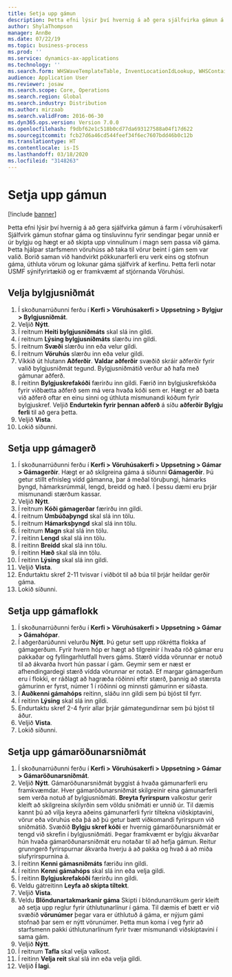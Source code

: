 ```yaml
---
title: Setja upp gámun
description: Þetta efni lýsir því hvernig á að gera sjálfvirka gámun á farm í vöruhúsakerfi
author: ShylaThompson
manager: AnnBe
ms.date: 07/22/19
ms.topic: business-process
ms.prod: ''
ms.service: dynamics-ax-applications
ms.technology: ''
ms.search.form: WHSWaveTemplateTable, InventLocationIdLookup, WHSContainerType, WHSContainerGroup, WHSContainerizationTable, WHSContainerizationBreak, WHSCreateContainerBreak
audience: Application User
ms.reviewer: josaw
ms.search.scope: Core, Operations
ms.search.region: Global
ms.search.industry: Distribution
ms.author: mirzaab
ms.search.validFrom: 2016-06-30
ms.dyn365.ops.version: Version 7.0.0
ms.openlocfilehash: f9dbf62e1c518b0cd77da693127588a04f17d622
ms.sourcegitcommit: fcb27d6a46cd544feef34f6ec7607bdd46b0c12b
ms.translationtype: HT
ms.contentlocale: is-IS
ms.lasthandoff: 03/18/2020
ms.locfileid: "3148263"
---
```

# <a name="set-up-containerization"></a>Setja upp gámun

[!include [banner](../../includes/banner.md)]

Þetta efni lýsir því hvernig á að gera sjálfvirka gámun á farm í vöruhúsakerfi Sjálfvirk gámun stofnar gáma og tínsluvinnu fyrir sendingar þegar unnið er úr bylgju og hægt er að skipta upp vinnulínum í magn sem passa við gáma. Þetta hjálpar starfsmenn vöruhúss að taka til vörur beint í gám sem var valið. Borið saman við handvirkt pökkunarferli eru verk eins og stofnun gáma, úthluta vörum og lokunar gáma sjálfvirk af kerfinu. Þetta ferli notar USMF sýnifyrirtækið og er framkvæmt af stjórnanda Vöruhúsi.


## <a name="set-up-a-wave-template"></a>Velja bylgjusniðmát
1. Í skoðunarrúðunni ferðu í **Kerfi > Vöruhúsakerfi > Uppsetning > Bylgjur > Bylgjusniðmát**.
2. Veljið **Nýtt**.
3. Í reitnum **Heiti bylgjusniðmáts** skal slá inn gildi.
4. í reitnum **Lýsing bylgjusniðmáts** slærðu inn gildi.
5. Í reitnum **Svæði** slærðu inn eða velur gildi.
6. Í reitnum **Vöruhús** slærðu inn eða velur gildi.
7. Víkkið út hlutann **Aðferðir**. **Valdar aðferðir** svæðið skráir aðferðir fyrir valið bylgjusniðmát tegund. Bylgjusniðmátið verður að hafa með gámunar aðferð.  
8. Í reitinn **Bylgjuskrefakóði** færirðu inn gildi. Færið inn bylgjuskrefskóða fyrir viðbætta aðferð sem má vera hvaða kóði sem er. Hægt er að bæta við aðferð oftar en einu sinni og úthluta mismunandi kóðum fyrir bylgjuskref. Veljið **Endurtekin fyrir þennan aðferð** á síðu **aðferðir Bylgju ferli** til að gera þetta.  
9. Veljið **Vista**.
10. Lokið síðunni.

## <a name="set-up-a-container-type"></a>Setja upp gámagerð
1. Í skoðunarrúðunni ferðu í **Kerfi > Vöruhúsakerfi > Uppsetning > Gámar > Gámagerðir**. Hægt er að skilgreina gáma á síðunni **Gámagerðir**. Þú getur stillt efnisleg vídd gámanna, þar á meðal töruþungi, hámarks þyngd, hámarksrúmmál, lengd, breidd og hæð. Í þessu dæmi eru þrjár mismunandi stærðum kassar.  
2. Veljið **Nýtt**.
3. Í reitnum **Kóði gámagerðar** færirðu inn gildi.
4. Í reitnum **Umbúðaþyngd** skal slá inn tölu.
5. Í reitnum **Hámarksþyngd** skal slá inn tölu.
6. Í reitnum **Magn** skal slá inn tölu.
7. Í reitinn **Lengd** skal slá inn tölu.
8. Í reitinn **Breidd** skal slá inn tölu.
9. Í reitinn **Hæð** skal slá inn tölu.
10. Í reitinn **Lýsing** skal slá inn gildi.
11. Veljið **Vista**.
13. Endurtaktu skref 2-11 tvisvar í viðbót til að búa til þrjár heildar gerðir gáma.
14. Lokið síðunni.

## <a name="set-up-a-container-group"></a>Setja upp gámaflokk
1. Í skoðunarrúðunni ferðu í **Kerfi > Vöruhúsakerfi > Uppsetning > Gámar > Gámahópar**.
2. Í aðgerðarúðunni velurðu **Nýtt**. Þú getur sett upp rökrétta flokka af gámagerðum. Fyrir hvern hóp er hægt að tilgreinir í hvaða röð gámar eru pakkaðar og fyllingarhlutfall hvers gáms. Stærð vídda vörunnar er notuð til að ákvarða hvort hún passar í gám. Geymir sem er næst er afhendingardegi stærð vídda vörunnar er notað. Ef margar gámagerðum eru í flokki, er ráðlagt að hagræða röðinni eftir stærð, þannig að stærsta gámurinn er fyrst, númer 1 í röðinni og minnsti gámurinn er síðasta.    
3. Í **Auðkenni gámahóps** reitinn, sláðu inn gildi sem þú bjóst til fyrr.
4. Í reitinn **Lýsing** skal slá inn gildi.
5. Endurtaktu skref 2-4 fyrir allar þrjár gámategundirnar sem þú bjóst til áður.
6. Veljið **Vista**.
7. Lokið síðunni.

## <a name="set-up-a-container-build-template"></a>Setja upp gámaröðunarsniðmát
1. Í skoðunarrúðunni ferðu í **Kerfi > Vöruhúsakerfi > Uppsetning > Gámar > Gámaröðunarsniðmát**.
2. Veljið **Nýtt**. Gámaröðunarsniðmát byggist á hvaða gámunarferli eru framkvæmdar. Hver gámaröðunarsniðmát skilgreinir eina gámunarferli sem verða notuð af bylgjusniðmáti. **Breyta fyrirspurn** valkostur gerir kleift að skilgreina skilyrðin sem völdu sniðmáti er unnið úr. Til dæmis kannt þú að vilja keyra aðeins gámunarferli fyrir tiltekna viðskiptavini, vörur eða vöruhús eða þá að þú getur bætt viðkomandi fyrirspurn við sniðmátið. Svæðið **Bylgju skref kóði** er hvernig gámaröðunarsniðmát er tengd við skrefin í bylgjusniðmáti. Þegar framkvæmt er bylgju ákvarðar hún hvaða gámaröðunarsniðmát eru notaðar til að hefja gámun. Reitur grunngerð fyrirspurnar ákvarða hverju á að pakka og hvað á að miða síufyrirspurnina á. 
3. Í reitinn **Kenni gámasniðmáts** færiðu inn gildi.
4. Í reitinn **Kenni gámahóps** skal slá inn eða velja gildi.
5. Í reitinn **Bylgjuskrefakóði** færirðu inn gildi.
6. Veldu gátreitinn **Leyfa að skipta tiltekt**.
7. Veljið **Vista**.
8. Veldu **Blöndunartakmarkanir gáma** Skipti í blöndunarrökum gerir kleift að setja upp reglur fyrir úthlutunarlínur í gáma. Til dæmis ef bætt er við svæðið **vörunúmer** þegar vara er úthlutuð á gáma, er nýjum gámi stofnað þar sem er nýtt vörunúmer. Þetta mun koma í veg fyrir að starfsmenn pakki úthlutunarlínum fyrir tvær mismunandi viðskiptavini í sama gám.  
9. Veljið **Nýtt**.
10. Í reitnum **Tafla** skal velja valkost.
11. Í reitinn **Velja reit** skal slá inn eða velja gildi.
12. Veljið **Í lagi**.

